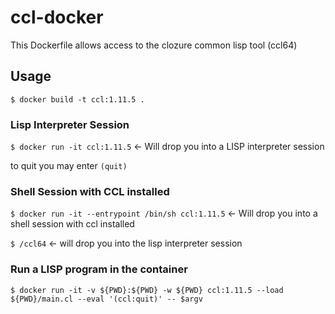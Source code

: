 # ccl-docker

This Dockerfile allows access to the clozure common lisp tool (ccl64)

## Usage

`$ docker build -t ccl:1.11.5 .`

### Lisp Interpreter Session

`$ docker run -it ccl:1.11.5` <- Will drop you into a LISP interpreter session

to quit you may enter `(quit)`

### Shell Session with CCL installed

`$ docker run -it --entrypoint /bin/sh ccl:1.11.5` <- Will drop you into a shell session with ccl installed

`$ /ccl64` <- will drop you into the lisp interpreter session

### Run a LISP program in the container

`$ docker run -it -v ${PWD}:${PWD} -w ${PWD} ccl:1.11.5 --load ${PWD}/main.cl --eval '(ccl:quit)' -- $argv`
